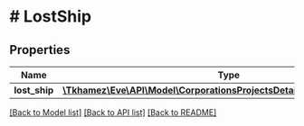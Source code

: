 # # LostShip

## Properties

Name | Type | Description | Notes
------------ | ------------- | ------------- | -------------
**lost_ship** | [**\Tkhamez\Eve\API\Model\CorporationsProjectsDetailConfigurationlostship**](CorporationsProjectsDetailConfigurationlostship.md) | Lost ship | [optional]

[[Back to Model list]](../../README.md#models) [[Back to API list]](../../README.md#endpoints) [[Back to README]](../../README.md)
